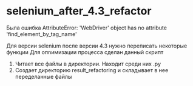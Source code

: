# selenium_after_4.3_refactor

Была ошибка
AttributeError: 'WebDriver' object has no attribute 'find_element_by_tag_name'

Для версии selenium после версии 4.3 нужно переписать некоторые функции
Для опnимизации процесса сделан данный скрипт

1. Читает все файлы в директории. Находит среди них .py
2. Создает директорию result_refactoring и складывает в нее переделанные файлы
